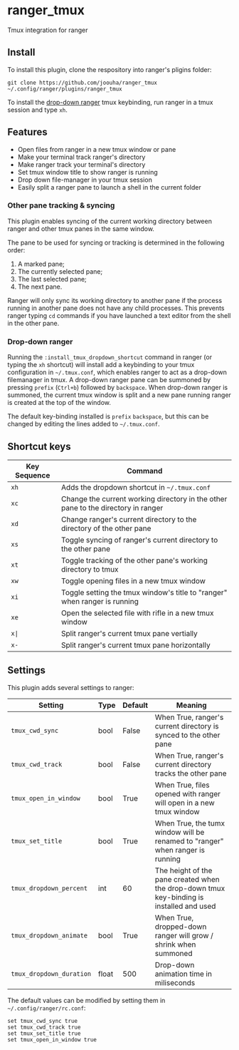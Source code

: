 # ranger_tmux

Tmux integration for ranger

## Install

To install this plugin, clone the respository into ranger's pligins folder:

```
git clone https://github.com/joouha/ranger_tmux ~/.config/ranger/plugins/ranger_tmux
```

To install the [drop-down ranger](#drop-down-file-manager) tmux keybinding, run ranger in a tmux session and type `xh`.

## Features

- Open files from ranger in a new tmux window or pane
- Make your terminal track ranger's directory
- Make ranger track your terminal's directory
- Set tmux window title to show ranger is running
- Drop down file-manager in your tmux session
- Easily split a ranger pane to launch a shell in the current folder

### Other pane tracking & syncing

This plugin enables syncing of the current working directory between ranger and other tmux panes in the same window.

The pane to be used for syncing or tracking is determined in the following order:

1. A marked pane;
2. The currently selected pane;
3. The last selected pane;
4. The next pane.

Ranger will only sync its working directory to another pane if the process running in another pane does not have any child processes. This prevents ranger typing `cd` commands if you have launched a text editor from the shell in the other pane.

### Drop-down ranger

Running the `:install_tmux_dropdown_shortcut` command in ranger (or typing the `xh` shortcut) will install add a keybinding to your tmux configuration in `~/.tmux.conf`, which enables ranger to act as a drop-down filemanager in tmux. A drop-down ranger pane can be summoned by pressing `prefix` (`Ctrl+b`) followed by `backspace`. When drop-down ranger is summoned, the current tmux window is split and a new pane running ranger is created at the top of the window.

The default key-binding installed is `prefix` `backspace`, but this can be changed by editing the lines added to `~/.tmux.conf`.

## Shortcut keys

| Key Sequence | Command                                                                           |
| ------------ | --------------------------------------------------------------------------------- |
| `xh`         | Adds the dropdown shortcut in `~/.tmux.conf`                                      |
| `xc`         | Change the current working directory in the other pane to the directory in ranger |
| `xd`         | Change ranger's current directory to the directory of the other pane              |
| `xs`         | Toggle syncing of ranger's current directory to the other pane                    |
| `xt`         | Toggle tracking of the other pane's working directory to tmux                     |
| `xw`         | Toggle opening files in a new tmux window                                         |
| `xi`         | Toggle setting the tmux window's title to "ranger" when ranger is running         |
| `xe`         | Open the selected file with rifle in a new tmux window                            |
| `x\|`        | Split ranger's current tmux pane vertially                                        |
| `x-`         | Split ranger's current tmux pane horizontally                                     |

## Settings

This plugin adds several settings to ranger:

| Setting                  | Type  | Default | Meaning                                                                                  |
| ------------------------ | ----- | ------- | ---------------------------------------------------------------------------------------- |
| `tmux_cwd_sync`          | bool  | False   | When True, ranger's current directory is synced to the other pane                        |
| `tmux_cwd_track`         | bool  | False   | When True, ranger's current directory tracks the other pane                              |
| `tmux_open_in_window`    | bool  | True    | When True, files opened with ranger will open in a new tmux window                       |
| `tmux_set_title`         | bool  | True    | When True, the tumx window will be renamed to "ranger" when ranger is running            |
| `tmux_dropdown_percent`  | int   | 60      | The height of the pane created when the drop-down tmux key-binding is installed and used |
| `tmux_dropdown_animate`  | bool  | True    | When True, dropped-down ranger will grow / shrink when summoned                          |
| `tmux_dropdown_duration` | float | 500     | Drop-down animation time in miliseconds                                                  |

The default values can be modified by setting them in `~/.config/ranger/rc.conf`:

```
set tmux_cwd_sync true
set tmux_cwd_track true
set tmux_set_title true
set tmux_open_in_window true
```
